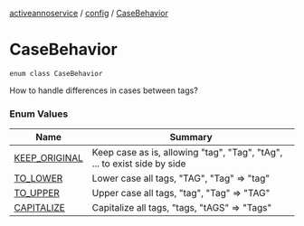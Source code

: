 [activeannoservice](../../index.md) / [config](../index.md) / [CaseBehavior](./index.md)

# CaseBehavior

`enum class CaseBehavior`

How to handle differences in cases between tags?

### Enum Values

| Name | Summary |
|---|---|
| [KEEP_ORIGINAL](-k-e-e-p_-o-r-i-g-i-n-a-l.md) | Keep case as is, allowing "tag", "Tag", "tAg", ... to exist side by side |
| [TO_LOWER](-t-o_-l-o-w-e-r.md) | Lower case all tags, "TAG", "Tag" =&gt; "tag" |
| [TO_UPPER](-t-o_-u-p-p-e-r.md) | Upper case all tags, "tag", "Tag" =&gt; "TAG" |
| [CAPITALIZE](-c-a-p-i-t-a-l-i-z-e.md) | Capitalize all tags, "tags, "tAGS" =&gt; "Tags" |
